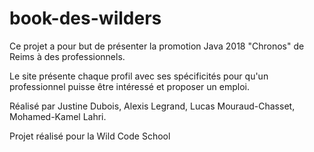 # book-des-wilders

Ce projet a pour but de présenter la promotion Java 2018 "Chronos" de Reims à des professionnels.

Le site présente chaque profil avec ses spécificités pour qu'un professionnel puisse être intéressé et proposer un emploi.


Réalisé par Justine Dubois, Alexis Legrand, Lucas Mouraud-Chasset, Mohamed-Kamel Lahri.

Projet réalisé pour la Wild Code School

